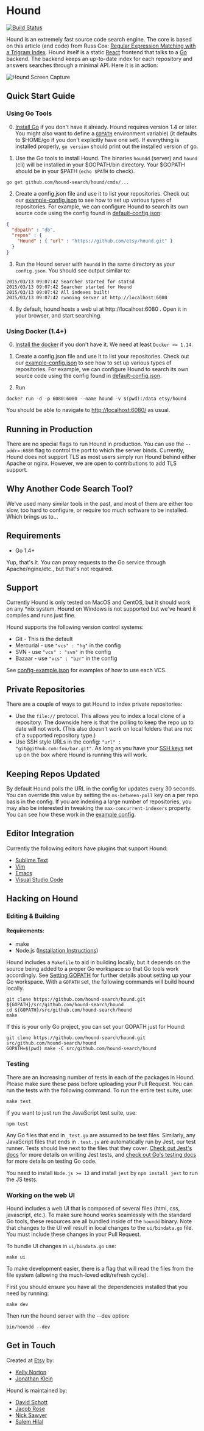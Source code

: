 # Hound

[![Build Status](https://travis-ci.org/hound-search/hound.svg?branch=master)](https://travis-ci.org/hound-search/hound) 

Hound is an extremely fast source code search engine. The core is based on this article (and code) from Russ Cox:
[Regular Expression Matching with a Trigram Index](http://swtch.com/~rsc/regexp/regexp4.html). Hound itself is a static
[React](http://facebook.github.io/react/) frontend that talks to a [Go](http://golang.org/) backend. The backend keeps an up-to-date index for each repository and answers searches through a minimal API. Here it is in action:

![Hound Screen Capture](imgs/screen_capture.gif)

## Quick Start Guide

### Using Go Tools


0. [Install Go](https://golang.org/doc/install) if you don't have it already. Hound requires version 1.4 or later. 
You might also want to define a [`GOPATH`](https://github.com/golang/go/wiki/GOPATH) environment variable) 
(it defaults to $HOME/go if you don't explicitly have one set). If everything is installed properly, `go version` should 
print out the installed version of go. 

1. Use the Go tools to install Hound. The binaries `houndd` (server) and `hound` (cli) will be installed in your $GOPATH/bin directory. Your $GOPATH should be in your $PATH (`echo $PATH` to check).


```
go get github.com/hound-search/hound/cmds/...
```

2. Create a config.json file and use it to list your repositories. Check out our [example-config.json](config-example.json) 
to see how to set up various types of repositories. For example, we can configure Hound to search its own source code using 
the config found in [default-config.json](default-config.json):
```json
{
  "dbpath" : "db",
  "repos" : {
    "Hound" : { "url" : "https://github.com/etsy/hound.git" }
  }
}
```

3. Run the Hound server with `houndd` in the same directory as your `config.json`. You should see output similar to:
```
2015/03/13 09:07:42 Searcher started for statsd
2015/03/13 09:07:42 Searcher started for Hound
2015/03/13 09:07:42 All indexes built!
2015/03/13 09:07:42 running server at http://localhost:6080
```

4. By default, hound hosts a web ui at http://localhost:6080 . Open it in your browser, and start searching.

### Using Docker (1.4+)

0. [Install the docker](https://docs.docker.com/get-docker/) if you don't have it. We need at least `Docker >= 1.14`.

1. Create a config.json file and use it to list your repositories. Check out our [example-config.json](config-example.json) 
to see how to set up various types of repositories. For example, we can configure Hound to search its own source code using 
the config found in [default-config.json](default-config.json). 

2. Run 
```
docker run -d -p 6080:6080 --name hound -v $(pwd):/data etsy/hound
```

You should be able to navigate to [http://localhost:6080/](http://localhost:6080/) as usual. 

## Running in Production

There are no special flags to run Hound in production. You can use the `--addr=:6880` flag to control the port to which the server binds. 
Currently, Hound does not support TLS as most users simply run Hound behind either Apache or nginx. However, we are open to contributions to add TLS support.

## Why Another Code Search Tool?

We've used many similar tools in the past, and most of them are either too slow, too hard to configure, or require too much software to be installed.
Which brings us to...

## Requirements
* Go 1.4+

Yup, that's it. You can proxy requests to the Go service through Apache/nginx/etc., but that's not required.


## Support

Currently Hound is only tested on MacOS and CentOS, but it should work on any *nix system. Hound on Windows is not supported but we've heard it compiles and runs just fine.

Hound supports the following version control systems: 

* Git - This is the default
* Mercurial - use `"vcs" : "hg"` in the config
* SVN - use `"vcs" : "svn"` in the config
* Bazaar - use `"vcs" : "bzr"` in the config

See [config-example.json](config-example.json) for examples of how to use each VCS.

## Private Repositories

There are a couple of ways to get Hound to index private repositories:

* Use the `file://` protocol. This allows you to index a local clone of a repository. The downside here is that the polling to keep the repo up to date will
not work. (This also doesn't work on local folders that are not of a supported repository type.)
* Use SSH style URLs in the config: `"url" : "git@github.com:foo/bar.git"`. As long as you have your 
[SSH keys](https://help.github.com/articles/generating-ssh-keys/) set up on the box where Hound is running this will work.

## Keeping Repos Updated

By default Hound polls the URL in the config for updates every 30 seconds. You can override this value by setting the `ms-between-poll` key on a per repo basis in the config. If you are indexing a large number of repositories, you may also be interested in tweaking the `max-concurrent-indexers` property. You can see how these work in the [example config](config-example.json). 

## Editor Integration

Currently the following editors have plugins that support Hound:

* [Sublime Text](https://github.com/bgreenlee/SublimeHound)
* [Vim](https://github.com/urthbound/hound.vim)
* [Emacs](https://github.com/ryoung786/hound.el)
* [Visual Studio Code](https://github.com/sjzext/vscode-hound)

## Hacking on Hound

### Editing & Building

#### Requirements:
 * make
 * Node.js ([Installation Instructions](https://github.com/joyent/node/wiki/Installing-Node.js-via-package-manager))

Hound includes a `Makefile` to aid in building locally, but it depends on the source being added to a proper Go workspace so that
Go tools work accordingly. See [Setting GOPATH](https://github.com/golang/go/wiki/SettingGOPATH) for further details about setting
up your Go workspace. With a `GOPATH` set, the following commands will build hound locally.

```
git clone https://github.com/hound-search/hound.git ${GOPATH}/src/github.com/hound-search/hound
cd ${GOPATH}/src/github.com/hound-search/hound
make
```

If this is your only Go project, you can set your GOPATH just for Hound:
```
git clone https://github.com/hound-search/hound.git src/github.com/hound-search/hound
GOPATH=$(pwd) make -C src/github.com/hound-search/hound
```

### Testing

There are an increasing number of tests in each of the packages in Hound. Please make sure these pass before uploading your Pull Request. You can run the tests with the following command.
To run the entire test suite, use:

```
make test
```

If you want to just run the JavaScript test suite, use:
```
npm test
```

Any Go files that end in `_test.go` are assumed to be test files.  Similarly, any JavaScript files that ends in `.test.js` are automatically run by Jest, our test runner. Tests should live next to the files that they cover. 
[Check out Jest's docs](https://jestjs.io/docs/en/getting-started) for more details on writing Jest tests, 
and [check out Go's testing docs](https://golang.org/pkg/testing/) for more details on testing Go code.

You need to install `Node.js >= 12` and install `jest` by `npm install jest` to run the JS tests.

### Working on the web UI

Hound includes a web UI that is composed of several files (html, css, javascript, etc.). To make sure hound works seamlessly with the standard Go tools, these resources are all bundled inside of the `houndd` binary. Note that changes to the UI will result in local changes to the `ui/bindata.go` file. You must include these changes in your Pull Request.

To bundle UI changes in `ui/bindata.go` use:

```
make ui
```

To make development easier, there is a flag that will read the files from the file system (allowing the much-loved edit/refresh cycle).

First you should ensure you have all the dependencies installed that you need by running:

```
make dev
```

Then run the hound server with the --dev option:

```
bin/houndd --dev
```

## Get in Touch

Created at [Etsy](https://www.etsy.com) by:

* [Kelly Norton](https://github.com/kellegous)
* [Jonathan Klein](https://github.com/jklein)

Hound is maintained by:

* [David Schott](https://github.com/dschott68)
* [Jacob Rose](https://github.com/jacobrose)
* [Nick Sawyer](https://github.com/nickmoorman)
* [Salem Hilal](https://github.com/salemhilal)
